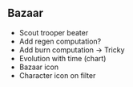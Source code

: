 ## Bazaar

- Scout trooper beater
- Add regen computation?
- Add burn computation → Tricky
- Evolution with time (chart)
- Bazaar icon
- Character icon on filter
